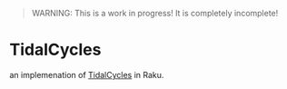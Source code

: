 > WARNING: This is a work in progress! It is completely incomplete!

# TidalCycles

an implemenation of [TidalCycles][] in Raku.

[TidalCycles]: https://github.com/tidalcycles/Tidal
